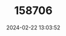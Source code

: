 ---
title: "158706"
category: "Coenagrion hastulatum"
draft: false
date: 2024-02-22 13:03:52
languages:
  French: ["Agrion à Fer de Lance"]
  Spanish; Castilian: ["Agrion boreoalpino"]
  Italian: ["Azzurrina alpina"]
  Slovenian: ["Barjanski škratec"]
  Albanian: ["Bluja kokështizë"]
  Galician: ["Donceliña lanceolada"]
  Catalan; Valencian: ["Donzell llancer"]
  Serbian: ["Gorska plava devica"]
  Finnish: ["Keihästytönkorento"]
  Bosnian: ["Planinski plavac"]
  Croatian: ["Sjeverna vodendjevojčica"]
  German: ["Speer-Azurjungfer"]
  Dutch; Flemish: ["Speerwaterjuffer"]
  Swedish: ["Spjutflickslända"]
  Norwegian: ["Spydblåvannymfe"]
  Danish: ["Spyd-Vandnymfe"]
  English: ["Spearhead Bluet"]
---